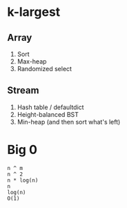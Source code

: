 # k-largest

## Array
1. Sort
2. Max-heap
3. Randomized select

## Stream
1. Hash table / defaultdict
2. Height-balanced BST
3. Min-heap (and then sort what's left)

# Big 0
```
n ^ m
n ^ 2
n * log(n)
n
log(n)
O(1)
```